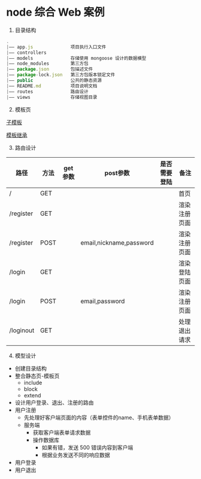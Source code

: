 # node 综合 Web 案例
1. 目录结构

```javascript
.
|—— app.js 				项目执行入口文件
|—— controllers
|—— models				存储使用 mongoose 设计的数据模型
|—— node_modules		第三方包
|—— package.json 		包描述文件
|—— package-lock.json 	第三方包版本锁定文件
|—— public				公共的静态资源
|—— README.md 			项目说明文档
|—— routes				路由设计
|—— views				存储视图目录
```
2. 模板页

[子模板](http://aui.github.io/art-template/zh-cn/docs/syntax.html#%E5%AD%90%E6%A8%A1%E6%9D%BF)

[模板继承](http://aui.github.io/art-template/zh-cn/docs/syntax.html#%E6%A8%A1%E6%9D%BF%E7%BB%A7%E6%89%BF)

3. 路由设计

|    路径   |  方法 |get参数| post参数 | 是否需要登陆  |备注|
|-----------|------|-------|----------|--------------|----|
| /         | GET  |       |          |              |首页|
| /register | GET  |       |          |              |渲染注册页面|
| /register | POST |       |email,nickname,password| |渲染注册页面|
| /login    | GET  |       |          |              |渲染登陆页面|
| /login    | POST |       |email,password|          |渲染注册页面|
| /loginout | GET  |       |          |              |处理退出请求|

4. 模型设计

+ 创建目录结构
+ 整合静态页-模板页
	- include
	- block
	- extend
+ 设计用户登录、退出、注册的路由
+ 用户注册
	- 先处理好客户端页面的内容（表单控件的name、手机表单数据）
	- 服务端
		* 获取客户端表单请求数据
		* 操作数据库
			* 如果有错，发送 500 错误内容到客户端
			* 根据业务发送不同的响应数据
+ 用户登录
+ 用户退出